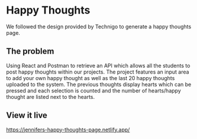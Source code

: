 # Happy Thoughts

We followed the design provided by Technigo to generate a happy thoughts page. 

## The problem
Using React and Postman to retrieve an API which allows all the students to post happy thoughts within our projects. The project features an input area to add your own happy thought as well as the last 20 happy thoughts uploaded to the system. The previous thoughts display hearts which can be pressed and each selection is counted and the number of hearts/happy thought are listed next to the hearts. 


## View it live
https://jennifers-happy-thoughts-page.netlify.app/
